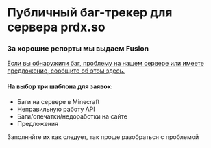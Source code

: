 # Публичный баг-трекер для сервера prdx.so

### За хорошие репорты мы выдаем Fusion<br>
[Если вы обнаружили баг, проблему на нашем сервере или имеете предложение, сообщите об этом здесь.](https://github.com/digitaldrugstech/prdx-bugtracker/issues/new/choose)<br>

#### На выбор три шаблона для заявок:
- Баги на сервере в Minecraft
- Неправильную работу API
- Баги/опечатки/недоработки на сайте
- Предложения<br>


Заполняйте их как следует, так проще разобраться с проблемой
